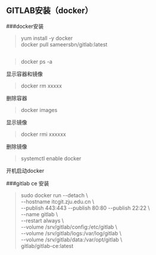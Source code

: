 ## GITLAB安装（docker）

###docker安装

> yum install -y docker  
> docker pull sameersbn/gitlab:latest  

##

>docker ps -a

显示容器和镜像

>docker rm  xxxxx  


删除容器
>docker images  


显示镜像
>docker rmi xxxxxx  


删除镜像

>systemctl enable docker  

开机启动docker


###gitlab ce 安装

>sudo docker run --detach \  
    --hostname itcgit.zju.edu.cn \  
    --publish 443:443 --publish 80:80 --publish 22:22 \  
    --name gitlab \  
    --restart always \  
    --volume /srv/gitlab/config:/etc/gitlab \  
    --volume /srv/gitlab/logs:/var/log/gitlab \  
    --volume /srv/gitlab/data:/var/opt/gitlab \  
    gitlab/gitlab-ce:latest  